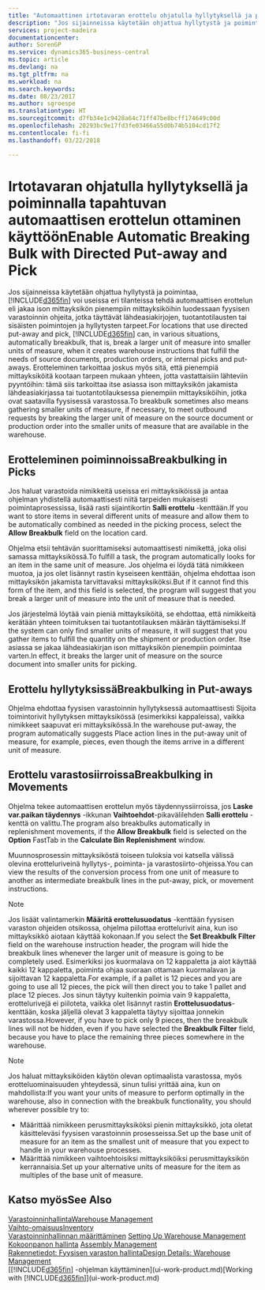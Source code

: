 ```yaml
---
title: "Automaattinen irtotavaran erottelu ohjatulla hyllytyksellä ja poiminnalla | Microsoft Docs"
description: "Jos sijainneissa käytetään ohjattua hyllytystä ja poimintaa, voit erotella ison mittayksikön pienempiin mittayksiköihin, kun luodaan fyysisen varastoinnin ohjeita, jotka täyttävät lähdeasiakirjojen, tuotantotilausten tai sisäisten poimintojen ja hyllytysten tarpeet."
services: project-madeira
documentationcenter: 
author: SorenGP
ms.service: dynamics365-business-central
ms.topic: article
ms.devlang: na
ms.tgt_pltfrm: na
ms.workload: na
ms.search.keywords: 
ms.date: 08/23/2017
ms.author: sgroespe
ms.translationtype: HT
ms.sourcegitcommit: d7fb34e1c9428a64c71ff47be8bcff174649c00d
ms.openlocfilehash: 20293bc9e17fd3fe03466a55d0b74b5104cd17f2
ms.contentlocale: fi-fi
ms.lasthandoff: 03/22/2018

---
```

# <a name="enable-automatic-breaking-bulk-with-directed-put-away-and-pick"></a><span data-ttu-id="f0ee6-103">Irtotavaran ohjatulla hyllytyksellä ja poiminnalla tapahtuvan automaattisen erottelun ottaminen käyttöön</span><span class="sxs-lookup"><span data-stu-id="f0ee6-103">Enable Automatic Breaking Bulk with Directed Put-away and Pick</span></span>
<span data-ttu-id="f0ee6-104">Jos sijainneissa käytetään ohjattua hyllytystä ja poimintaa, [!INCLUDE[d365fin](includes/d365fin_md.md)] voi useissa eri tilanteissa tehdä automaattisen erottelun eli jakaa ison mittayksikön pienempiin mittayksiköihin luodessaan fyysisen varastoinnin ohjeita, jotka täyttävät lähdeasiakirjojen, tuotantotilausten tai sisäisten poimintojen ja hyllytysten tarpeet.</span><span class="sxs-lookup"><span data-stu-id="f0ee6-104">For locations that use directed put-away and pick, [!INCLUDE[d365fin](includes/d365fin_md.md)] can, in various situations, automatically breakbulk, that is, break a larger unit of measure into smaller units of measure, when it creates warehouse instructions that fulfill the needs of source documents, production orders, or internal picks and put-aways.</span></span> <span data-ttu-id="f0ee6-105">Erotteleminen tarkoittaa joskus myös sitä, että pienempiä mittayksiköitä kootaan tarpeen mukaan yhteen, jotta vastattaisiin lähteviin pyyntöihin: tämä siis tarkoittaa itse asiassa ison mittayksikön jakamista lähdeasiakirjassa tai tuotantotilauksessa pienempiin mittayksiköihin, jotka ovat saatavilla fyysisessä varastossa.</span><span class="sxs-lookup"><span data-stu-id="f0ee6-105">To breakbulk sometimes also means gathering smaller units of measure, if necessary, to meet outbound requests by breaking the larger unit of measure on the source document or production order into the smaller units of measure that are available in the warehouse.</span></span>   

## <a name="breakbulking-in-picks"></a><span data-ttu-id="f0ee6-106">Erotteleminen poiminnoissa</span><span class="sxs-lookup"><span data-stu-id="f0ee6-106">Breakbulking in Picks</span></span>  
<span data-ttu-id="f0ee6-107">Jos haluat varastoida nimikkeitä useissa eri mittayksiköissä ja antaa ohjelman yhdistellä automaattisesti niitä tarpeiden mukaisesti poimintaprosessissa, lisää rasti sijaintikortin  **Salli erottelu** -kenttään.</span><span class="sxs-lookup"><span data-stu-id="f0ee6-107">If you want to store items in several different units of measure and allow them to be automatically combined as needed in the picking process, select the **Allow Breakbulk** field on the location card.</span></span>  

<span data-ttu-id="f0ee6-108">Ohjelma etsii tehtävän suorittamiseksi automaattisesti nimikettä, joka olisi samassa mittayksikössä.</span><span class="sxs-lookup"><span data-stu-id="f0ee6-108">To fulfill a task, the program automatically looks for an item in the same unit of measure.</span></span> <span data-ttu-id="f0ee6-109">Jos ohjelma ei löydä tätä nimikkeen muotoa, ja jos olet lisännyt rastin kyseiseen kenttään, ohjelma ehdottaa ison mittayksikön jakamista tarvittavaksi mittayksiköksi.</span><span class="sxs-lookup"><span data-stu-id="f0ee6-109">But if it cannot find this form of the item, and this field is selected, the program will suggest that you break a larger unit of measure into the unit of measure that is needed.</span></span>  

<span data-ttu-id="f0ee6-110">Jos järjestelmä löytää vain pieniä mittayksiköitä, se ehdottaa, että nimikkeitä kerätään yhteen toimituksen tai tuotantotilauksen määrän täyttämiseksi.</span><span class="sxs-lookup"><span data-stu-id="f0ee6-110">If the system can only find smaller units of measure, it will suggest that you gather items to fulfill the quantity on the shipment or production order.</span></span> <span data-ttu-id="f0ee6-111">Itse asiassa se jakaa lähdeasiakirjan ison mittayksikön pienempiin poimintaa varten.</span><span class="sxs-lookup"><span data-stu-id="f0ee6-111">In effect, it breaks the larger unit of measure on the source document into smaller units for picking.</span></span>  

## <a name="breakbulking-in-put-aways"></a><span data-ttu-id="f0ee6-112">Erottelu hyllytyksissä</span><span class="sxs-lookup"><span data-stu-id="f0ee6-112">Breakbulking in Put-aways</span></span>  
<span data-ttu-id="f0ee6-113">Ohjelma ehdottaa fyysisen varastoinnin hyllytyksessä automaattisesti Sijoita toimintorivit hyllytyksen mittayksikössä (esimerkiksi kappaleissa), vaikka nimikkeet saapuvat eri mittayksikössä.</span><span class="sxs-lookup"><span data-stu-id="f0ee6-113">In the warehouse put-away, the program automatically suggests Place action lines in the put-away unit of measure, for example, pieces, even though the items arrive in a different unit of measure.</span></span>  

## <a name="breakbulking-in-movements"></a><span data-ttu-id="f0ee6-114">Erottelu varastosiirroissa</span><span class="sxs-lookup"><span data-stu-id="f0ee6-114">Breakbulking in Movements</span></span>  
<span data-ttu-id="f0ee6-115">Ohjelma tekee automaattisen erottelun myös täydennyssiirroissa, jos **Laske var.paikan täydennys** -ikkunan **Vaihtoehdot**-pikavälilehden **Salli erottelu** -kenttä on valittu.</span><span class="sxs-lookup"><span data-stu-id="f0ee6-115">The program also breakbulks automatically in replenishment movements, if the **Allow Breakbulk** field is selected on the **Option** FastTab in the **Calculate Bin Replenishment** window.</span></span>  

<span data-ttu-id="f0ee6-116">Muunnosprosessin mittayksiköstä toiseen tuloksia voi katsella välissä olevina erotteluriveinä hyllytys-, poiminta- ja varastosiirto-ohjeissa.</span><span class="sxs-lookup"><span data-stu-id="f0ee6-116">You can view the results of the conversion process from one unit of measure to another as intermediate breakbulk lines in the put-away, pick, or movement instructions.</span></span>  

> [!NOTE]  
>  <span data-ttu-id="f0ee6-117">Jos lisäät valintamerkin **Määritä erottelusuodatus** -kenttään fyysisen varaston ohjeiden otsikossa, ohjelma piilottaa erottelurivit aina, kun iso mittayksikkö aiotaan käyttää kokonaan.</span><span class="sxs-lookup"><span data-stu-id="f0ee6-117">If you select the **Set Breakbulk Filter** field on the warehouse instruction header, the program will hide the breakbulk lines whenever the larger unit of measure is going to be completely used.</span></span> <span data-ttu-id="f0ee6-118">Esimerkiksi jos kuormalava on 12 kappaletta ja aiot käyttää kaikki 12 kappaletta, poiminta ohjaa suoraan ottamaan kuormalavan ja sijoittavan 12 kappaletta.</span><span class="sxs-lookup"><span data-stu-id="f0ee6-118">For example, if a pallet is 12 pieces and you are going to use all 12 pieces, the pick will then direct you to take 1 pallet and place 12 pieces.</span></span> <span data-ttu-id="f0ee6-119">Jos sinun täytyy kuitenkin poimia vain 9 kappaletta, erottelurivejä ei piiloteta, vaikka olet lisännyt rastin **Erottelusuodatus**-kenttään, koska jäljellä olevat 3 kappaletta täytyy sijoittaa jonnekin varastossa.</span><span class="sxs-lookup"><span data-stu-id="f0ee6-119">However, if you have to pick only 9 pieces, then the breakbulk lines will not be hidden, even if you have selected the **Breakbulk Filter** field, because you have to place the remaining three pieces somewhere in the warehouse.</span></span>  

> [!NOTE]  
>  <span data-ttu-id="f0ee6-120">Jos haluat mittayksiköiden käytön olevan optimaalista varastossa, myös erotteluominaisuuden yhteydessä, sinun tulisi yrittää aina, kun on mahdollista:</span><span class="sxs-lookup"><span data-stu-id="f0ee6-120">If you want your units of measure to perform optimally in the warehouse, also in connection with the breakbulk functionality, you should wherever possible try to:</span></span>  
>   
> - <span data-ttu-id="f0ee6-121">Määrittää nimikkeen perusmittayksiköksi pienin mittayksikkö, jota oletat käsitteleväsi fyysisen varastoinnin prosesseissa.</span><span class="sxs-lookup"><span data-stu-id="f0ee6-121">Set up the base unit of measure for an item as the smallest unit of measure that you expect to handle in your warehouse processes.</span></span>  
> - <span data-ttu-id="f0ee6-122">Määrittää nimikkeen vaihtoehtoisiksi mittayksiköiksi perusmittayksikön kerrannaisia.</span><span class="sxs-lookup"><span data-stu-id="f0ee6-122">Set up your alternative units of measure for the item as multiples of the base unit of measure.</span></span>  

## <a name="see-also"></a><span data-ttu-id="f0ee6-123">Katso myös</span><span class="sxs-lookup"><span data-stu-id="f0ee6-123">See Also</span></span>  
[<span data-ttu-id="f0ee6-124">Varastoinninhallinta</span><span class="sxs-lookup"><span data-stu-id="f0ee6-124">Warehouse Management</span></span>](warehouse-manage-warehouse.md)  
[<span data-ttu-id="f0ee6-125">Vaihto-omaisuus</span><span class="sxs-lookup"><span data-stu-id="f0ee6-125">Inventory</span></span>](inventory-manage-inventory.md)  
<span data-ttu-id="f0ee6-126">[Varastoinninhallinnan määrittäminen](warehouse-setup-warehouse.md)   </span><span class="sxs-lookup"><span data-stu-id="f0ee6-126">[Setting Up Warehouse Management](warehouse-setup-warehouse.md)   </span></span>  
<span data-ttu-id="f0ee6-127">[Kokoonpanon hallinta](assembly-assemble-items.md)  </span><span class="sxs-lookup"><span data-stu-id="f0ee6-127">[Assembly Management](assembly-assemble-items.md)  </span></span>  
[<span data-ttu-id="f0ee6-128">Rakennetiedot: Fyysisen varaston hallinta</span><span class="sxs-lookup"><span data-stu-id="f0ee6-128">Design Details: Warehouse Management</span></span>](design-details-warehouse-management.md)  
<span data-ttu-id="f0ee6-129">[[!INCLUDE[d365fin](includes/d365fin_md.md)] -ohjelman käyttäminen](ui-work-product.md)</span><span class="sxs-lookup"><span data-stu-id="f0ee6-129">[Working with [!INCLUDE[d365fin](includes/d365fin_md.md)]](ui-work-product.md)</span></span>  


